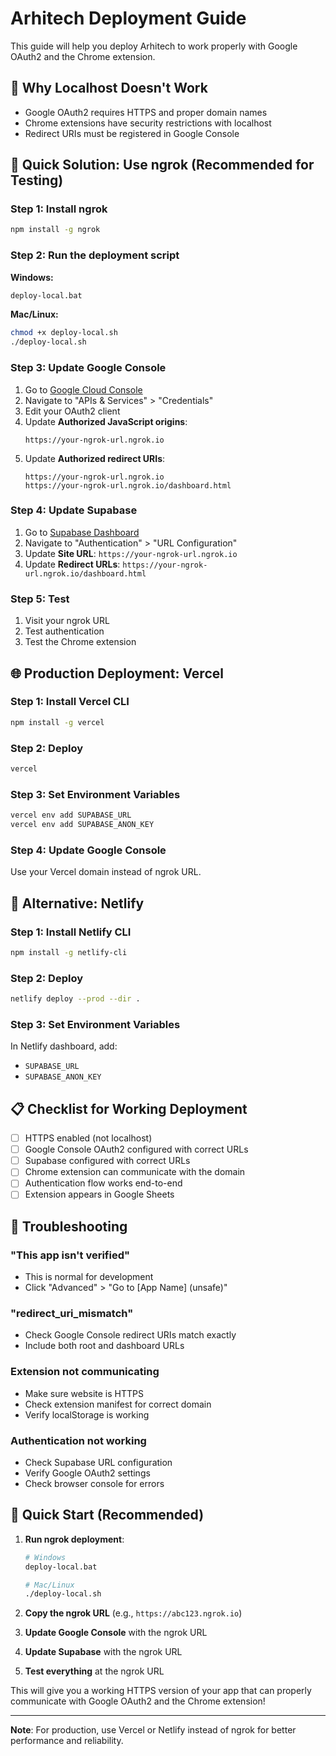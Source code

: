# Arhitech Deployment Guide

This guide will help you deploy Arhitech to work properly with Google OAuth2 and the Chrome extension.

## 🚨 **Why Localhost Doesn't Work**

- Google OAuth2 requires HTTPS and proper domain names
- Chrome extensions have security restrictions with localhost
- Redirect URIs must be registered in Google Console

## 🚀 **Quick Solution: Use ngrok (Recommended for Testing)**

### Step 1: Install ngrok
```bash
npm install -g ngrok
```

### Step 2: Run the deployment script
**Windows:**
```bash
deploy-local.bat
```

**Mac/Linux:**
```bash
chmod +x deploy-local.sh
./deploy-local.sh
```

### Step 3: Update Google Console
1. Go to [Google Cloud Console](https://console.cloud.google.com/)
2. Navigate to "APIs & Services" > "Credentials"
3. Edit your OAuth2 client
4. Update **Authorized JavaScript origins**:
   ```
   https://your-ngrok-url.ngrok.io
   ```
5. Update **Authorized redirect URIs**:
   ```
   https://your-ngrok-url.ngrok.io
   https://your-ngrok-url.ngrok.io/dashboard.html
   ```

### Step 4: Update Supabase
1. Go to [Supabase Dashboard](https://supabase.com/dashboard)
2. Navigate to "Authentication" > "URL Configuration"
3. Update **Site URL**: `https://your-ngrok-url.ngrok.io`
4. Update **Redirect URLs**: `https://your-ngrok-url.ngrok.io/dashboard.html`

### Step 5: Test
1. Visit your ngrok URL
2. Test authentication
3. Test the Chrome extension

## 🌐 **Production Deployment: Vercel**

### Step 1: Install Vercel CLI
```bash
npm install -g vercel
```

### Step 2: Deploy
```bash
vercel
```

### Step 3: Set Environment Variables
```bash
vercel env add SUPABASE_URL
vercel env add SUPABASE_ANON_KEY
```

### Step 4: Update Google Console
Use your Vercel domain instead of ngrok URL.

## 🔧 **Alternative: Netlify**

### Step 1: Install Netlify CLI
```bash
npm install -g netlify-cli
```

### Step 2: Deploy
```bash
netlify deploy --prod --dir .
```

### Step 3: Set Environment Variables
In Netlify dashboard, add:
- `SUPABASE_URL`
- `SUPABASE_ANON_KEY`

## 📋 **Checklist for Working Deployment**

- [ ] HTTPS enabled (not localhost)
- [ ] Google Console OAuth2 configured with correct URLs
- [ ] Supabase configured with correct URLs
- [ ] Chrome extension can communicate with the domain
- [ ] Authentication flow works end-to-end
- [ ] Extension appears in Google Sheets

## 🐛 **Troubleshooting**

### "This app isn't verified"
- This is normal for development
- Click "Advanced" > "Go to [App Name] (unsafe)"

### "redirect_uri_mismatch"
- Check Google Console redirect URIs match exactly
- Include both root and dashboard URLs

### Extension not communicating
- Make sure website is HTTPS
- Check extension manifest for correct domain
- Verify localStorage is working

### Authentication not working
- Check Supabase URL configuration
- Verify Google OAuth2 settings
- Check browser console for errors

## 🚀 **Quick Start (Recommended)**

1. **Run ngrok deployment**:
   ```bash
   # Windows
   deploy-local.bat
   
   # Mac/Linux  
   ./deploy-local.sh
   ```

2. **Copy the ngrok URL** (e.g., `https://abc123.ngrok.io`)

3. **Update Google Console** with the ngrok URL

4. **Update Supabase** with the ngrok URL

5. **Test everything** at the ngrok URL

This will give you a working HTTPS version of your app that can properly communicate with Google OAuth2 and the Chrome extension!

---

**Note**: For production, use Vercel or Netlify instead of ngrok for better performance and reliability.
